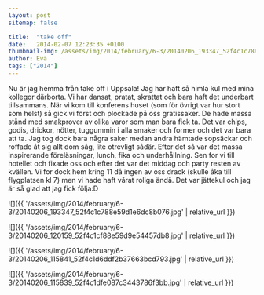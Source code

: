 ```yaml
---
layout: post
sitemap: false

title:  "take off"
date:   2014-02-07 12:23:35 +0100
thumbnail-img: /assets/img/2014/february/6-3/20140206_193347_52f4c1c788e59d1e6dc8b076.jpg
author: Eva
tags: ["2014"]
---
```


Nu är jag hemma från take off i Uppsala! Jag har haft så himla kul med mina kollegor därborta. Vi har dansat, pratat, skrattat och bara haft det underbart  tillsammans.  När vi kom till konferens huset (som för övrigt var hur stort som helst) så gick vi först och plockade på oss gratissaker. De hade massa stånd med smakprover av olika varor som man bara fick ta. Det var chips, godis, drickor, nötter, tuggummin i alla smaker och former och det var bara att ta. Jag tog dock bara några saker medan andra hämtade sopsäckar och roffade åt sig allt dom såg, lite otrevligt sådär. Efter det så var det massa inspirerande föreläsningar, lunch,  fika och underhållning. Sen for vi till hotellet och fixade oss och efter det var det middag och party resten av kvällen. Vi for dock hem kring 11 då ingen av oss drack (skulle åka till flygplatsen kl 7) men vi hade haft vårat roliga ändå. Det var jättekul och jag är så glad att jag fick följa:D

![]({{ '/assets/img/2014/february/6-3/20140206_193347_52f4c1c788e59d1e6dc8b076.jpg'  | relative_url }})

![]({{ '/assets/img/2014/february/6-3/20140206_120159_52f4c1cf88e59d9e54457db8.jpg'  | relative_url }})

![]({{ '/assets/img/2014/february/6-3/20140206_115841_52f4c1d6ddf2b37663bcd793.jpg'  | relative_url }})

![]({{ '/assets/img/2014/february/6-3/20140206_115839_52f4c1dfe087c3443786f3bb.jpg'  | relative_url }})

